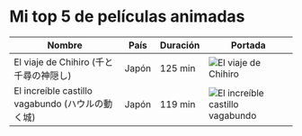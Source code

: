 # Mi top 5 de películas animadas

| Nombre                                | País      | Duración | Portada |
|---------------------------------------|-----------|----------|---------|
| El viaje de Chihiro (千と千尋の神隠し) | Japón     | 125 min  | ![El viaje de Chihiro](https://upload.wikimedia.org/wikipedia/en/thumb/d/db/Spirited_Away_Japanese_poster.png/220px-Spirited_Away_Japanese_poster.png) |
| El increíble castillo vagabundo (ハウルの動く城) | Japón | 119 min | ![El increíble castillo vagabundo](https://upload.wikimedia.org/wikipedia/en/thumb/a/a0/Howls-moving-castleposter.jpg/220px-Howls-moving-castleposter.jpg) |

